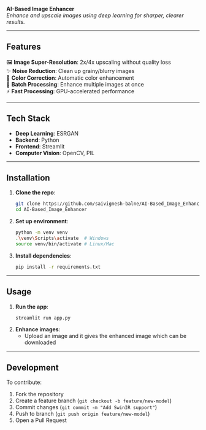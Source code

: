 **AI-Based Image Enhancer**  
*Enhance and upscale images using deep learning for sharper, clearer results.*

---

## **Features**  
🖼️ **Image Super-Resolution**: 2x/4x upscaling without quality loss  
✨ **Noise Reduction**: Clean up grainy/blurry images  
🎨 **Color Correction**: Automatic color enhancement  
📁 **Batch Processing**: Enhance multiple images at once  
⚡ **Fast Processing**: GPU-accelerated performance  

---

## **Tech Stack**  
- **Deep Learning**: ESRGAN  
- **Backend**: Python
- **Frontend**: Streamlit  
- **Computer Vision**: OpenCV, PIL  

---

## **Installation**  
1. **Clone the repo**:  
   ```bash  
   git clone https://github.com/saivignesh-balne/AI-Based_Image_Enhancer.git  
   cd AI-Based_Image_Enhancer  
   ```  

2. **Set up environment**:  
   ```bash  
   python -m venv venv
   .\venv\Scripts\activate  # Windows
   source venv/bin/activate # Linux/Mac
   ```  

3. **Install dependencies**:  
   ```bash  
   pip install -r requirements.txt  
   ```  

---

## **Usage**  
1. **Run the app**:  
   ```bash  
   streamlit run app.py  
   ```  
2. **Enhance images**:  
   - Upload an image and it gives the enhanced image which can be downloaded

---

## **Development**  
To contribute:  
1. Fork the repository  
2. Create a feature branch (`git checkout -b feature/new-model`)  
3. Commit changes (`git commit -m "Add SwinIR support"`)  
4. Push to branch (`git push origin feature/new-model`)  
5. Open a Pull Request  
